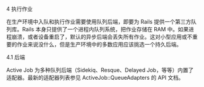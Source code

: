 4 执行作业

在生产环境中入队和执行作业需要使用队列后端，即要为 Rails 提供一个第三方队列库。Rails 本身只提供了一个进程内队列系统，把作业存储在 RAM 中。如果进程崩溃，或者设备重启了，默认的异步后端会丢失所有作业。这对小型应用或不重要的作业来说没什么，但是生产环境中的多数应用应该挑选一个持久后端。

4.1 后端

Active Job 为多种队列后端（Sidekiq、Resque、Delayed Job，等等）内置了适配器。最新的适配器列表参见 ActiveJob::QueueAdapters 的 API 文档。
